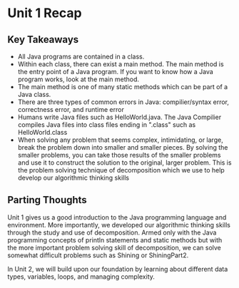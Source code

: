 # Unit 1 Recap

## Key Takeaways

* All Java programs are contained in a class.
* Within each class, there can exist a main method. The main method is the entry point of a Java program. If you want to know how a Java program works, look at the main method. 
* The main method is one of many static methods which can be part of a Java class. 
* There are three types of common errors in Java: compilier/syntax error, correctness error, and runtime error
* Humans write Java files such as HelloWorld.java. The Java Compilier compiles Java files into class files ending in ".class" such as HelloWorld.class 
* When solving any problem that seems complex, intimidating, or large, break the problem down into smaller and smaller pieces. By solving the smaller problems, you can take those results 
of the smaller problems and use it to construct the solution to the original, larger problem. This is the problem solving technique of decomposition which we use to help develop our algorithmic thinking skills

## Parting Thoughts

Unit 1 gives us a good introduction to the Java programming language and environment. More importantly, we developed our algorithmic thinking skills through the study and use of 
decomposition. Armed only with the Java programming concepts of println statements and static methods but with the more important problem solving skill of decomposition,
we can solve somewhat difficult problems such as Shining or ShiningPart2. 

In Unit 2, we will build upon our foundation by learning about different data types, variables, loops, and managing complexity. 

